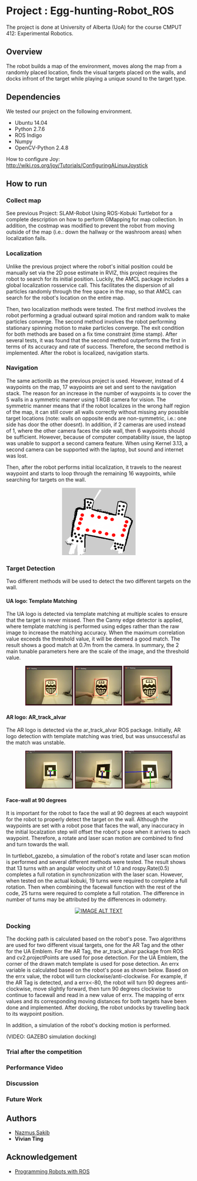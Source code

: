 # Project : Egg-hunting-Robot_ROS
The project is done at University of Alberta (UoA) for the course CMPUT 412: Experimental Robotics.

## Overview
The robot builds a map of the environment, moves along the map from a randomly placed location, finds the visual targets placed on the walls, and docks infront of the target while playing a unique sound to the target type.  


## Dependencies
We tested our project on the following environment.
* Ubuntu 14.04
* Python 2.7.6
* ROS Indigo
* Numpy
* OpenCV-Python 2.4.8
 

How to configure Joy:
http://wiki.ros.org/joy/Tutorials/ConfiguringALinuxJoystick

## How to run 
### Collect map 
See previous Project: SLAM-Robot Using ROS-Kobuki Turtlebot for a complete description on how to perform GMapping for map collection.
In addition, the costmap was modified to prevent the robot from moving outside of the map (i.e.: down the hallway or the washroom areas) when localization fails. 

### Localization
Unlike the previous project where the robot's initial position could be manually set via the 2D pose estimate in RVIZ, this project requires the robot to search for its initial position. Luckily, the AMCL package includes a global localization rosservice call. This facilitates the dispersion of all particles randomly through the free space in the map, so that AMCL can search for the robot's location on the entire map. 

Then, two localization methods were tested. The first method involves the robot performing a gradual outward spiral motion and random walk to make particles converge. The second method involves the robot performing stationary spinning motion to make particles converge. The exit condition for both methods are based on a fix time constraint (time stamp). After several tests, it was found that the second method outperforms the first in terms of its accuracy and rate of success. Therefore, the second method is implemented. After the robot is localized, navigation starts. 

### Navigation
The same actionlib as the previous project is used. However, instead of 4 waypoints on the map, 17 waypoints are set and sent to the navigation stack. The reason for an increase in the number of waypoints is to cover the 5 walls in a symmetric manner using 1 RGB camera for vision. The symmetric manner means that if the robot localizes in the wrong half region of the map, it can still cover all walls correctly without missing any possible target locations (note: walls on opposite ends are non-symmetric, i.e.: one side has door the other doesnt). In addition, if 2 cameras are used instead of 1, where the other camera faces the side wall, then 6 waypoints should be sufficient. However, because of computer compatability issue, the laptop was unable to support a second camera feature. When using Kernel 3.13, a second camera can be supported with the laptop, but sound and internet was lost. 

Then, after the robot performs initial localization, it travels to the nearest waypoint and starts to loop through the remaining 16 waypoints, while searching for targets on the wall. 

<div align="center">
  <img src ="img_src/map1.png" width ="200">
</div>

### Target Detection
Two different methods will be used to detect the two different targets on the wall.
#### UA logo: Template Matching
The UA logo is detected via template matching at multiple scales to ensure that the target is never missed. Then the Canny edge detector is applied, where template matching is performed using edges rather than the raw image to increase the matching accuracy. When the maximum correlation value exceeds the threshold value, it will be deemed a good match. The result shows a good match at 0.7m from the camera. In summary, the 2 main tunable parameters here are the scale of the image, and the threshold value. 

<div align="center">
  <img src ="img_src/ualogo_match.png" width ="400"> 
</div>

#### AR logo: AR_track_alvar
The AR logo is detected via the ar_track_alvar ROS package. Initially, AR logo detection with template matching was tried, but was unsuccessful as the match was unstable. 

<div align="center">
  <img src ="img_src/arlogo_match.png" width ="400"> 
</div>

#### Face-wall at 90 degrees
It is important for the robot to face the wall at 90 degrees at each waypoint for the robot to properly detect the target on the wall. Although the waypoints are set with a robot pose that faces the wall, any inaccuracy in the initial localzation step will offset the robot's pose when it arrives to each waypoint. Therefore, a rotate and laser scan motion are combined to find and turn towards the wall. 

In turtlebot_gazebo, a simulation of the robot's rotate and laser scan motion is performed and several different methods were tested. The result shows that 13 turns with an angular velocity unit of 1.0 and rospy.Rate(0.5) completes a full rotation in synchronization with the laser scan. However, when tested on the actual kobuki, 19 turns were required to complete a full rotation. Then when combining the facewall function with the rest of the code, 25 turns were required to complete a full rotation. The difference in number of turns may be attributed by the differences in odometry. 

<div align="center">
  <a href="https://www.youtube.com/watch?v=9nhRAdlmAp4"><img src="https://img.youtube.com/vi/9nhRAdlmAp4/0.jpg" alt="IMAGE ALT TEXT"></a>
</div>

### Docking
The docking path is calculated based on the robot's pose. Two algorithms are used for two different visual targets, one for the AR Tag and the other for the UA Emblem. For the AR Tag, the ar_track_alvar package from ROS and cv2.projectPoints are used for pose detection. For the UA Emblem, the corner of the drawn match template is used for pose detection. An errx variable is calculated based on the robot's pose as shown below. Based on the errx value, the robot will turn clockwise/anti-clockwise. For example, if the AR Tag is detected, and a errx<-80, the robot will turn 90 degrees anti-clockwise, move slightly forward, then turn 90 degrees clockwise to continue to facewall and read in a new value of errx. The mapping of errx values and its corresponding moving distances for both targets have been done and implemented. After docking, the robot undocks by travelling back to its waypoint position. 

In addition, a simulation of the robot's docking motion is performed. 

(VIDEO: GAZEBO simulation docking)

### Trial after the competition

### Performance Video

### Discussion

### Future Work

## Authors

* [Nazmus Sakib](https://github.com/nsa31)
* **Vivian Ting**
## Acknowledgement 

* [Programming Robots with ROS](https://github.com/osrf/rosbook/blob/master)

